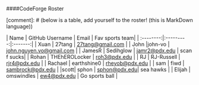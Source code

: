 ####CodeForge Roster

[comment]: # (below is a table, add yourself to the roster! (this is MarkDown language))

| Name     | GitHub Username    | Email | Fav sports team|
| :--------:|:---------:|:-------:|
| Xuan | 27tang | 27tang@gmail.com |
| John |john-vo | john.nguyen.vo@gmail.com |
| JamesR | Sedihglow | jamr2@pdx.edu | scan f sucks|
| Rohan | THEhEROLocker | roh3@pdx.edu |
| RJ | RJ-Russell | rjr4@pdx.edu |
| Rachael | earthshine0 | rheyob@pdx.edu |
| sam | fiwd | sambrock@pdx.edu |
|scott| sphon | sphon@pdx.edu| sea hawks |
| Elijah | omswindles | ew4@pdx.edu | Go sports ball |
